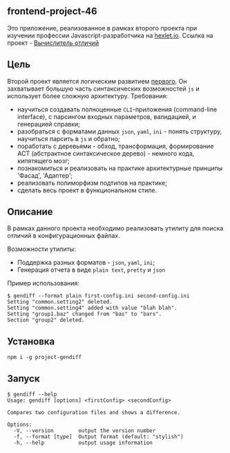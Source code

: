 ## frontend-project-46 

Это приложение, реализованное в рамках второго проекта при изучении профессии Javascript-разработчика на [hexlet.io](https://ru.hexlet.io/?ref=155709). Ссылка на проект - [Вычислитель отличий](https://ru.hexlet.io/projects/46/members/39377/settings)

## Цель

Второй проект является логическим развитием [первого](https://ru.hexlet.io/projects/2/sessions/462?ref=155709). Он захватывает большую часть синтаксических возможностей `js` и использует более сложную архитектуру. Требования:

 - научиться создавать полноценные `CLI`-приложения (command-line interface), с парсингом входных параметров, валидацией, и генерацией справки;
 - разобраться с форматами данных `json`, `yaml`, `ini` - понять структуру, научиться парсить в `js` и обратно;
 - поработать с деревьями - обход, трансформация, формирование АСТ (абстрактное синтаксическое дерево) - немного кода, кипятящего мозг;
 - познакомиться и реализовать на практике архитектурные принципы 'Фасад', 'Адаптер';
 - реализовать полиморфизм подтипов на практике;
 - сделать весь проект в функциональном стиле.

## Описание
В рамках данного проекта необходимо реализовать утилиту для поиска отличий в конфигурационных файлах.

Возможности утилиты:
- Поддержка разных форматов - `json`, `yaml`, `ini`;
- Генерация отчета в виде `plain text`, `pretty` и `json`

Пример использования:

```
$ gendiff --format plain first-config.ini second-config.ini
Setting "common.setting2" deleted.
Setting "common.setting4" added with value "blah blah".
Setting "group1.baz" changed from "bas" to "bars".
Section "group2" deleted.
```

## Установка
`npm i -g project-gendiff`

## Запуск
```
$ gendiff --help
Usage: gendiff [options] <firstConfig> <secondConfig>

Compares two configuration files and shows a difference.

Options:
  -V, --version        output the version number
  -f, --format [type]  Output format (default: "stylish")
  -h, --help           output usage information